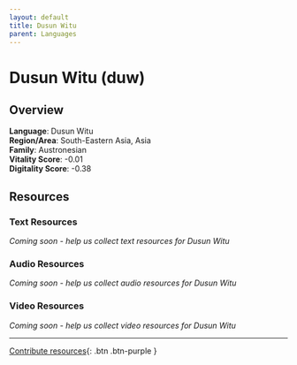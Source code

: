 ```yaml
---
layout: default
title: Dusun Witu
parent: Languages
---
```


# Dusun Witu (duw)

## Overview

**Language**: Dusun Witu  
**Region/Area**: South-Eastern Asia, Asia  
**Family**: Austronesian  
**Vitality Score**: -0.01  
**Digitality Score**: -0.38  

## Resources

### Text Resources
*Coming soon - help us collect text resources for Dusun Witu*

### Audio Resources
*Coming soon - help us collect audio resources for Dusun Witu*

### Video Resources
*Coming soon - help us collect video resources for Dusun Witu*

---

[Contribute resources](https://fairtrain.github.io/){: .btn .btn-purple }
